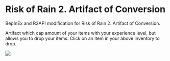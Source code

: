 # Risk of Rain 2. Artifact of Conversion
BepInEx and R2API modification for Risk of Rain 2. Artifact of Conversion.

Artifact which cap amount of your items with your experience level, but allows you to drop your items. Click on an item in your above inventory to drop.

![](https://github.com/CoalmanHost/RoR2ConversionArtifactMod/RoR2ConversionArtifactMod/Description/description.png?raw=true)
